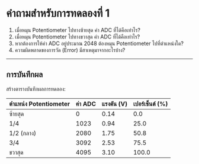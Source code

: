 # คำถามสำหรับการทดลองที่ 1

1. เมื่อหมุน Potentiometer ไปทางซ้ายสุด ค่า ADC ที่ได้คือเท่าไร?  
2. เมื่อหมุน Potentiometer ไปทางขวาสุด ค่า ADC ที่ได้คือเท่าไร?  
3. หากต้องการให้ค่า ADC อยู่ประมาณ 2048 ต้องหมุน Potentiometer ไปที่ตำแหน่งใด?  
4. ความผิดพลาดของการวัด (Error) มีสาเหตุมาจากอะไรบ้าง?  

---

## การบันทึกผล
สร้างตารางบันทึกผลการทดลอง:

| ตำแหน่ง Potentiometer | ค่า ADC | แรงดัน (V) | เปอร์เซ็นต์ (%) |
|------------------------|---------|-------------|------------------|
| ซ้ายสุด               | 0       | 0.14        | 0.0              |
| 1/4                   | 1023    | 0.94        | 25.0             |
| 1/2 (กลาง)            | 2080    | 1.75        | 50.8             |
| 3/4                   | 3092    | 2.53        | 75.5             |
| ขวาสุด                | 4095    | 3.10        | 100.0            |

